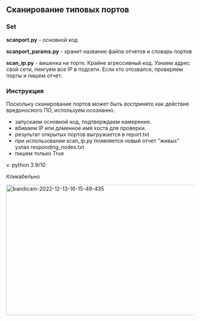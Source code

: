 ## Сканирование типовых портов

### Set

**scanport.py** - основной код

**scanport_params.py** - хранит название файла отчетов и словарь портов

**scan_ip.py** - вишенка на торте. Крайне агрессивный код. Узнаем адрес свой сети, пингуем все IP в подсети. Если кто отозвался, проверяем порты и пишем отчет. 

### Инструкция
Поскольку сканирование портов может быть воспринято как действие вредоносного ПО,
используем осознанно. 

- запускаем основной код, подтверждаем намерение. 
- вбиваем IP или доменное имя хоста для проверки. 
- результат открытых портов выгружается в report.txt
- при использовании scan_ip.py появляется новый отчет "живых" узлах responding_nodes.txt
- пишем только True 


v. python 3.9/10

Кликабельно

<img alt="bandicam-2022-12-13-16-15-49-435" height="350" src="https://user-images.githubusercontent.com/111141693/207330370-13e360e7-a606-469d-8b1a-5247213f0f08.gif" width="600"/>

